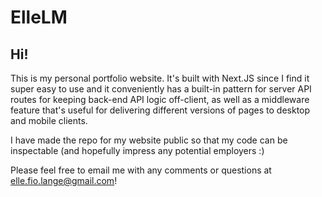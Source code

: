 # ElleLM

## Hi!

This is my personal portfolio website. It's built with Next.JS since I find it super easy to use and it conveniently has a built-in pattern for server API routes for keeping back-end API logic off-client, as well as a middleware feature that's useful for delivering different versions of pages to desktop and mobile clients.

I have made the repo for my website public so that my code can be inspectable (and hopefully impress any potential employers :)

Please feel free to email me with any comments or questions at [elle.fio.lange@gmail.com](mailto:elle.fio.lange@gmail.com)!
